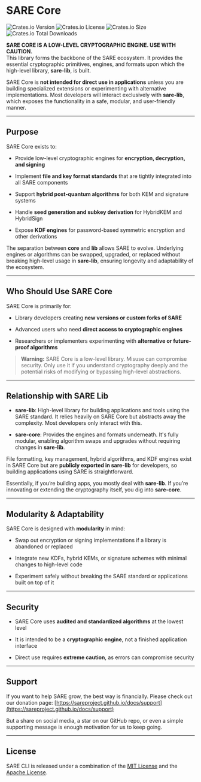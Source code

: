 # SARE Core

![Crates.io Version](https://img.shields.io/crates/v/sare-core)
![Crates.io License](https://img.shields.io/crates/l/sare-core)
![Crates.io Size](https://img.shields.io/crates/size/sare-core)
![Crates.io Total Downloads](https://img.shields.io/crates/d/sare-core)


**SARE CORE IS A LOW-LEVEL CRYPTOGRAPHIC ENGINE. USE WITH CAUTION.**  
This library forms the backbone of the SARE ecosystem. It provides the essential cryptographic primitives, engines, and formats upon which the high-level library, **sare-lib**, is built.

SARE Core is **not intended for direct use in applications** unless you are building specialized extensions or experimenting with alternative implementations. Most developers will interact exclusively with **sare-lib**, which exposes the functionality in a safe, modular, and user-friendly manner.

---

## Purpose

SARE Core exists to:

- Provide low-level cryptographic engines for **encryption, decryption, and signing**
    
- Implement **file and key format standards** that are tightly integrated into all SARE components
    
- Support **hybrid post-quantum algorithms** for both KEM and signature systems
    
- Handle **seed generation and subkey derivation** for HybridKEM and HybridSign
    
- Expose **KDF engines** for password-based symmetric encryption and other derivations
    

The separation between **core** and **lib** allows SARE to evolve. Underlying engines or algorithms can be swapped, upgraded, or replaced without breaking high-level usage in **sare-lib**, ensuring longevity and adaptability of the ecosystem.

---

## Who Should Use SARE Core

SARE Core is primarily for:

- Library developers creating **new versions or custom forks of SARE**
    
- Advanced users who need **direct access to cryptographic engines**
    
- Researchers or implementers experimenting with **alternative or future-proof algorithms**
    

> **Warning:** SARE Core is a low-level library. Misuse can compromise security. Only use it if you understand cryptography deeply and the potential risks of modifying or bypassing high-level abstractions.

---

## Relationship with SARE Lib

- **sare-lib**: High-level library for building applications and tools using the SARE standard. It relies heavily on SARE Core but abstracts away the complexity. Most developers only interact with this.
    
- **sare-core**: Provides the engines and formats underneath. It's fully modular, enabling algorithm swaps and upgrades without requiring changes in **sare-lib**.
    

File formatting, key management, hybrid algorithms, and KDF engines exist in SARE Core but are **publicly exported in sare-lib** for developers, so building applications using SARE is straightforward.

Essentially, if you’re building apps, you mostly deal with **sare-lib**. If you’re innovating or extending the cryptography itself, you dig into **sare-core**.

---

## Modularity & Adaptability

SARE Core is designed with **modularity** in mind:

- Swap out encryption or signing implementations if a library is abandoned or replaced
    
- Integrate new KDFs, hybrid KEMs, or signature schemes with minimal changes to high-level code
    
- Experiment safely without breaking the SARE standard or applications built on top of it
    

---

## Security

- SARE Core uses **audited and standardized algorithms** at the lowest level
    
- It is intended to be a **cryptographic engine**, not a finished application interface
    
- Direct use requires **extreme caution**, as errors can compromise security

---

## Support

If you want to help SARE grow, the best way is financially. Please check out our donation page: [https://sareproject.github.io/docs/support](https://sareproject.github.io/docs/support)

But a share on social media, a star on our GitHub repo, or even a simple supporting message is enough motivation for us to keep going.

---
## License

SARE CLI is released under a combination of the [MIT License](LICENSE-MIT) and the [Apache License](LICENSE-APACHE).
